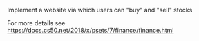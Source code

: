 Implement a website via which users can "buy" and "sell" stocks

For more details see https://docs.cs50.net/2018/x/psets/7/finance/finance.html
